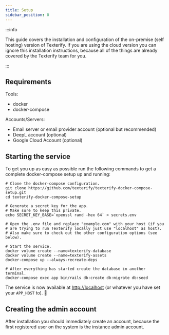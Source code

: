 ```yaml
---
title: Setup
sidebar_position: 0
---
```


:::info

This guide covers the installation and configuration of the on-premise (self hosting) version of Texterify. If you are using the cloud version you can ignore this installation instructions, because all of the things are already covered by the Texterify team for you.

:::

## Requirements

Tools:
- docker
- docker-compose

Accounts/Servers:
- Email server or email provider account (optional but recommended)
- DeepL account (optional)
- Google Cloud Account (optional)

## Starting the service

To get you up as easy as possible run the following commands to get a complete docker-compose setup up and running:

```shell
# Clone the docker-compose configuration.
git clone https://github.com/texterify/texterify-docker-compose-setup.git
cd texterify-docker-compose-setup

# Generate a secret key for the app.
# Make sure to keep this private.
echo SECRET_KEY_BASE=`openssl rand -hex 64` > secrets.env

# Open the .env file and replace "example.com" with your host (if you
# are trying to run Texterify locally just use "localhost" as host).
# Also make sure to check out the other configuration options (see below).

# Start the service.
docker volume create --name=texterify-database
docker volume create --name=texterify-assets
docker-compose up --always-recreate-deps

# After everything has started create the database in another terminal.
docker-compose exec app bin/rails db:create db:migrate db:seed
```

The service is now available at [http://localhost](http://localhost) (or whatever you have set your `APP_HOST` to). 🎉

## Creating the admin account

After installation you should immediately create an account, because the first registered user on the system is the instance admin account.
